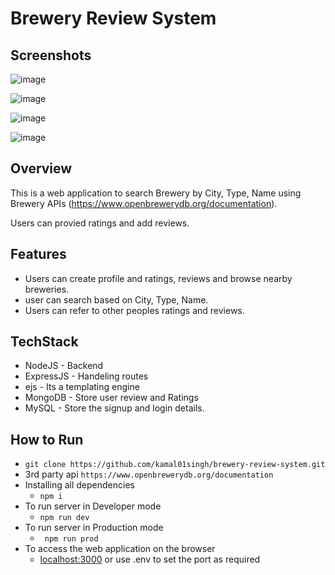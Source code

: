 # Brewery Review System

## Screenshots

![image](https://github.com/kamal01singh/brewery-review-system/assets/106004575/f98a4f78-132f-4274-aaed-5bf63f415338)

![image](https://github.com/kamal01singh/brewery-review-system/assets/106004575/9a3e9637-a0cc-46db-a5bf-310d6b8882b9)

![image](https://github.com/kamal01singh/brewery-review-system/assets/106004575/1952fed9-70a9-45ff-8b0a-bdc99fcc4467)

![image](https://github.com/kamal01singh/brewery-review-system/assets/106004575/bfed6a74-86ea-4355-93ab-128ca8994b08)


## Overview
This is a web application to search Brewery by City, Type, Name using Brewery APIs (https://www.openbrewerydb.org/documentation).

Users can provied ratings and add reviews.

## Features
- Users can create profile and ratings, reviews and browse nearby breweries.
- user can search based on City, Type, Name.
- Users can refer to other peoples ratings and reviews.

## TechStack
- NodeJS - Backend
- ExpressJS - Handeling routes
- ejs - Its a templating engine
- MongoDB - Store user review and Ratings
- MySQL - Store the signup and login details.

## How to Run
- ``` git clone https://github.com/kamal01singh/brewery-review-system.git ```
-   3rd party api ```https://www.openbrewerydb.org/documentation ```
- Installing all dependencies
   - ``` npm i ```
- To run server in Developer mode
  - ```npm run dev```
- To run server in Production mode
  - ``` npm run prod```
- To access the web application on the browser
  - [localhost:3000](http://localhost:3000) or use .env to set the port as required
